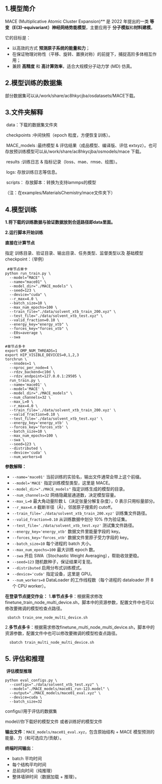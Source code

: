 ## 1.模型简介

MACE (Multiplicative Atomic Cluster Expansion)** 是 2022 年提出的一类 **等变（E(3)-equivariant）神经网络势能模型**，主要应用于 **分子模拟**和**材料建模**。

它的目标是：

- 以高效的方式 **预测原子系统的能量和力**；
- 在保证物理对称性（平移、旋转、置换对称）的前提下，捕捉高阶多体相互作用；
- 兼顾 **高精度** 和 **高计算效率**，适合大规模分子动力学 (MD) 仿真。

## 2.模型训练的数据集

部分数据集可以从/work/share/ac8hkycjba/osdatasets/MACE下载。

##   3.文件夹解释

​     data：下载的数据集文件夹

​    checkpoints :中间快照（epoch 粒度，方便恢复训练）。

​     MACE_models :最终模型 & 评估结果（成品模型、编译版、评估 extxyz）。也可存放预训练模型可以从/work/share/ac8hkycjba/osmodels/mace 下载。

​     results :训练日志 & 指标记录（loss、mae、rmse、绘图）。

​     logs:  存放训练日志等信息。

​     scripts： 存放脚本：转换为支持lammps的模型

   （注：在examples/MaterialsChemistry/mace文件夹下）

##   4.模型训练

**1.将下载的训练数据与验证数据放到合适路径即data里面。**

**2.运行脚本开始训练**

   **直接在计算节点** 

   指定 训练目录、验证目录、输出目录、任务类型、监督类型以及 基础模型 checkpoint：（举例）

```
 #单节点单卡
python run_train.py \
  --model="MACE" \
  --name="mace01" \
  --model_dir="./MACE_models" \
  --seed=123 \
  --device="cuda" \
  --r_max=4.0 \
  --batch_size=10 \
  --max_num_epochs=100 \
  --train_file="./data/solvent_xtb_train_200.xyz" \
  --test_file="./data/solvent_xtb_test.xyz" \
  --valid_fraction=0.10 \
  --energy_key="energy_xtb" \
  --forces_key="forces_xtb" \
  --E0s=average \
  --swa
```

```
#单节点多卡
export OMP_NUM_THREADS=1
export HIP_VISIBLE_DEVICES=0,1,2,3
torchrun \
  --nnodes=1 \
  --nproc_per_node=4 \
  --rdzv_backend=c10d \
  --rdzv_endpoint=127.0.0.1:29505 \
  run_train.py \
  --name='mace01' \
  --model='MACE' \
  --model_dir="./MACE_models" \
  --num_channels=32 \
  --max_L=0 \
  --r_max=4.0 \
  --train_file='./data/solvent_xtb_train_200.xyz' \
  --valid_fraction=0.10 \
  --test_file='./data/solvent_xtb_test.xyz' \
  --energy_key='energy_xtb' \
  --forces_key='forces_xtb' \
  --batch_size=10 \
  --max_num_epochs=100 \
  --swa \
  --seed=123 \
  --distributed \
  --device='cuda' \
  --num_workers=8
```

**参数解释：**

- `--name='mace01'`
  当前训练的实验名，输出文件通常会带上这个前缀。
- `--model='MACE'`
  指定训练模型类型，这里是 MACE。
- `--model_dir="./MACE_models"`
  指定训练生成的模型的目录。
- `--num_channels=32`
  网络隐藏层通道数，决定模型容量。
- `--max_L=0`
  最大角动量阶数 L（决定张量分解复杂度），0 表示只用标量部分。
- `--r_max=4.0`
  截断半径（Å），邻居原子搜索的 cutoff。
- `--train_file='./data/solvent_xtb_train_200.xyz'`
  训练集文件路径。
- `--valid_fraction=0.10`
  从训练数据中划分 10% 作为验证集。
- `--test_file='./data/solvent_xtb_test.xyz'`
  测试集文件路径。
- `--energy_key='energy_xtb'`
  数据文件里能量字段的 key。
- `--forces_key='forces_xtb'`
  数据文件里原子受力字段的 key。
- `--batch_size=10`
  每个进程的 batch 大小。
- `--max_num_epochs=100`
  最大训练 epoch 数。
- `--swa`
  开启 SWA（Stochastic Weight Averaging），帮助收敛更稳。
- `--seed=123`
  随机数种子，保证结果可复现。
- `--distributed`
  启用分布式训练模式。
- `--device='cuda'`
  指定设备，这里是 GPU。
- `--num_workers=8`
  DataLoader 的工作线程数（每个进程的 dataloader 开 8 个 CPU worker）。

**在登录节点提交作业：**
    1.**单节点多卡**：根据需求修改finetune_train_node_multi_device.sh，脚本中的资源参数，配置文件中也可以修改要微调的模型检查点路径。

```
 sbatch train_one_node_multi_device.sh
```

​    2.**多节点多卡**：根据需求修改finetune_multi_node_multi_device.sh，脚本中的资源参数，配置文件中也可以修改要微调的模型检查点路径。

```
  sbatch train_multi_node_multi_device.sh
```



## 5. 评估和推理

​    **评估模型推理**

```
python eval_configs.py \
  --configs="./data/solvent_xtb_test.xyz" \
  --model="./MACE_models/mace01_run-123.model" \
  --output="./MACE_models/mace01_eval.xyz" \
  --device=cuda \
  --batch_size=32
```

configs//用于评估的数据集

model//你下载好的模型文件 或者训练好的模型文件

**输出文件**：`MACE_models/mace01_eval.xyz`，包含原始结构 + MACE 模型预测的能量、力（和可选应力/贡献）。

**终端时间输出**：

- batch 平均时间
- 每个结构平均时间
- 总前向时间（纯推理）
- 整体墙钟时间（数据加载 + 推理）。